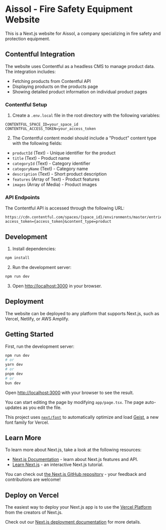 # Aissol - Fire Safety Equipment Website

This is a Next.js website for Aissol, a company specializing in fire safety and protection equipment.

## Contentful Integration

The website uses Contentful as a headless CMS to manage product data. The integration includes:

- Fetching products from Contentful API
- Displaying products on the products page
- Showing detailed product information on individual product pages

### Contentful Setup

1. Create a `.env.local` file in the root directory with the following variables:

```
CONTENTFUL_SPACE_ID=your_space_id
CONTENTFUL_ACCESS_TOKEN=your_access_token
```

2. The Contentful content model should include a "Product" content type with the following fields:

- `productId` (Text) - Unique identifier for the product
- `title` (Text) - Product name
- `categoryId` (Text) - Category identifier
- `categoryName` (Text) - Category name
- `description` (Text) - Short product description
- `features` (Array of Text) - Product features
- `images` (Array of Media) - Product images

### API Endpoints

The Contentful API is accessed through the following URL:

```
https://cdn.contentful.com/spaces/{space_id}/environments/master/entries?access_token={access_token}&content_type=product
```

## Development

1. Install dependencies:

```bash
npm install
```

2. Run the development server:

```bash
npm run dev
```

3. Open [http://localhost:3000](http://localhost:3000) in your browser.

## Deployment

The website can be deployed to any platform that supports Next.js, such as Vercel, Netlify, or AWS Amplify.

## Getting Started

First, run the development server:

```bash
npm run dev
# or
yarn dev
# or
pnpm dev
# or
bun dev
```

Open [http://localhost:3000](http://localhost:3000) with your browser to see the result.

You can start editing the page by modifying `app/page.tsx`. The page auto-updates as you edit the file.

This project uses [`next/font`](https://nextjs.org/docs/app/building-your-application/optimizing/fonts) to automatically optimize and load [Geist](https://vercel.com/font), a new font family for Vercel.

## Learn More

To learn more about Next.js, take a look at the following resources:

- [Next.js Documentation](https://nextjs.org/docs) - learn about Next.js features and API.
- [Learn Next.js](https://nextjs.org/learn) - an interactive Next.js tutorial.

You can check out [the Next.js GitHub repository](https://github.com/vercel/next.js) - your feedback and contributions are welcome!

## Deploy on Vercel

The easiest way to deploy your Next.js app is to use the [Vercel Platform](https://vercel.com/new?utm_medium=default-template&filter=next.js&utm_source=create-next-app&utm_campaign=create-next-app-readme) from the creators of Next.js.

Check out our [Next.js deployment documentation](https://nextjs.org/docs/app/building-your-application/deploying) for more details.

